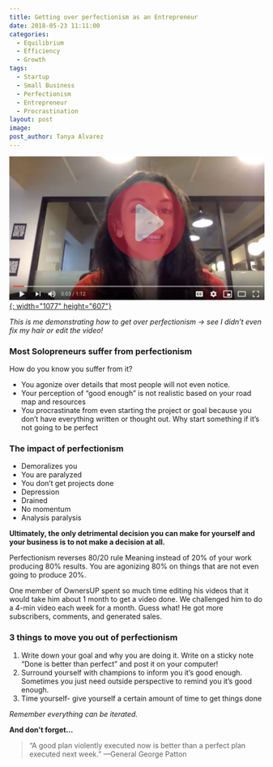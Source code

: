 ```yaml
---
title: Getting over perfectionism as an Entrepreneur
date: 2018-05-23 11:11:00
categories:
  - Equilibrium
  - Efficiency
  - Growth
tags:
  - Startup
  - Small Business
  - Perfectionism
  - Entrepreneur
  - Procrastination
layout: post
image:
post_author: Tanya Alvarez
---
```


[![](/assets/images/untitled-design.png){: width="1077" height="607"}](https://youtu.be/8iLflxk6dLg)

<span class="small"><em>This is me demonstrating how to get over perfectionism -&gt; see I didn&rsquo;t even fix my hair or edit the video!</em></span>

### Most Solopreneurs suffer from perfectionism

How do you know you suffer from it?

* You agonize over details that most people will not even notice.
* Your perception of “good enough” is not realistic based on your road map and resources
* You procrastinate from even starting the project or goal because you don’t have everything written or thought out. Why start something if it’s not going to be perfect

### The impact of perfectionism

* Demoralizes you
* You are paralyzed
* You don’t get projects done
* Depression
* Drained
* No momentum
* Analysis paralysis

**Ultimately, the only detrimental decision you can make for yourself and your business is to not make a decision at all.**

Perfectionism reverses 80/20 rule Meaning instead of 20% of your work producing 80% results. You are agonizing 80% on things that are not even going to produce 20%.

One member of OwnersUP spent so much time editing his videos that it would take him about 1 month to get a video done. We challenged him to do a 4-min video each week for a month. Guess what\! He got more subscribers, comments, and generated sales.

### 3 things to move you out of perfectionism

1. Write down your goal and why you are doing it. Write on a sticky note “Done is better than perfect” and post it on your computer\!
2. Surround yourself with champions to inform you it’s good enough. Sometimes you just need outside perspective to remind you it’s good enough.
3. Time yourself- give yourself a certain amount of time to get things done

*Remember everything can be iterated.*

**And don't forget…**

> “A good plan violently executed now is better than a perfect plan executed next week.” —General George Patton